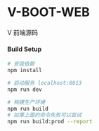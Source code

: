 # V-BOOT-WEB

V 前端源码


#### Build Setup
``` bash
# 安装依赖
npm install

# 启动服务 localhost:8013
npm run dev

# 构建生产环境
npm run build
# 如果上面的命令失败可以尝试
npm run build:prod --report
```
